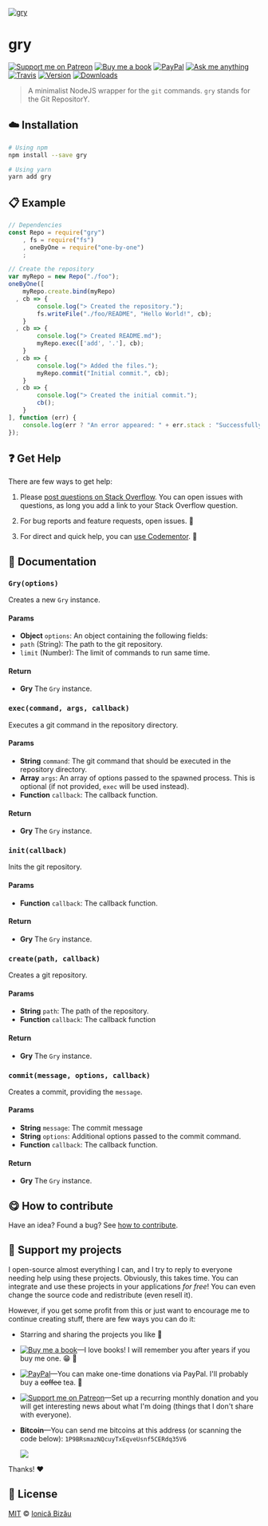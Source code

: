 <!-- Please do not edit this file. Edit the `blah` field in the `package.json` instead. If in doubt, open an issue. -->


[![gry](http://i.imgur.com/vPz8gkX.png)](#)

# gry

 [![Support me on Patreon][badge_patreon]][patreon] [![Buy me a book][badge_amazon]][amazon] [![PayPal][badge_paypal_donate]][paypal-donations] [![Ask me anything](https://img.shields.io/badge/ask%20me-anything-1abc9c.svg)](https://github.com/IonicaBizau/ama) [![Travis](https://img.shields.io/travis/IonicaBizau/node-gry.svg)](https://travis-ci.org/IonicaBizau/node-gry/) [![Version](https://img.shields.io/npm/v/gry.svg)](https://www.npmjs.com/package/gry) [![Downloads](https://img.shields.io/npm/dt/gry.svg)](https://www.npmjs.com/package/gry)

> A minimalist NodeJS wrapper for the `git` commands. `gry` stands for the Git RepositorY.

## :cloud: Installation

```sh
# Using npm
npm install --save gry

# Using yarn
yarn add gry
```


## :clipboard: Example



```js
// Dependencies
const Repo = require("gry")
    , fs = require("fs")
    , oneByOne = require("one-by-one")
    ;

// Create the repository
var myRepo = new Repo("./foo");
oneByOne([
    myRepo.create.bind(myRepo)
  , cb => {
        console.log("> Created the repository.");
        fs.writeFile("./foo/README", "Hello World!", cb);
    }
  , cb => {
        console.log("> Created README.md");
        myRepo.exec(['add', '.'], cb);
    }
  , cb => {
        console.log("> Added the files.");
        myRepo.commit("Initial commit.", cb);
    }
  , cb => {
        console.log("> Created the initial commit.");
        cb();
    }
], function (err) {
    console.log(err ? "An error appeared: " + err.stack : "Successfully done.");
});
```





## :question: Get Help

There are few ways to get help:

 1. Please [post questions on Stack Overflow](https://stackoverflow.com/questions/ask). You can open issues with questions, as long you add a link to your Stack Overflow question.
 2. For bug reports and feature requests, open issues. :bug:

 3. For direct and quick help, you can [use Codementor](https://www.codementor.io/johnnyb). :rocket:




## :memo: Documentation


### `Gry(options)`
Creates a new `Gry` instance.

#### Params

- **Object** `options`: An object containing the following fields:
 - `path` (String): The path to the git repository.
 - `limit` (Number): The limit of commands to run same time.

#### Return
- **Gry** The `Gry` instance.

### `exec(command, args, callback)`
Executes a git command in the repository directory.

#### Params

- **String** `command`: The git command that should be executed in the repository directory.
- **Array** `args`: An array of options passed to the spawned process. This is optional (if not provided, `exec` will be used instead).
- **Function** `callback`: The callback function.

#### Return
- **Gry** The `Gry` instance.

### `init(callback)`
Inits the git repository.

#### Params

- **Function** `callback`: The callback function.

#### Return
- **Gry** The `Gry` instance.

### `create(path, callback)`
Creates a git repository.

#### Params

- **String** `path`: The path of the repository.
- **Function** `callback`: The callback function

#### Return
- **Gry** The `Gry` instance.

### `commit(message, options, callback)`
Creates a commit, providing the `message`.

#### Params

- **String** `message`: The commit message
- **String** `options`: Additional options passed to the commit command.
- **Function** `callback`: The callback function.

#### Return
- **Gry** The `Gry` instance.



## :yum: How to contribute
Have an idea? Found a bug? See [how to contribute][contributing].


## :sparkling_heart: Support my projects

I open-source almost everything I can, and I try to reply to everyone needing help using these projects. Obviously,
this takes time. You can integrate and use these projects in your applications *for free*! You can even change the source code and redistribute (even resell it).

However, if you get some profit from this or just want to encourage me to continue creating stuff, there are few ways you can do it:


 - Starring and sharing the projects you like :rocket:
 - [![Buy me a book][badge_amazon]][amazon]—I love books! I will remember you after years if you buy me one. :grin: :book:
 - [![PayPal][badge_paypal]][paypal-donations]—You can make one-time donations via PayPal. I'll probably buy a ~~coffee~~ tea. :tea:
 - [![Support me on Patreon][badge_patreon]][patreon]—Set up a recurring monthly donation and you will get interesting news about what I'm doing (things that I don't share with everyone).
 - **Bitcoin**—You can send me bitcoins at this address (or scanning the code below): `1P9BRsmazNQcuyTxEqveUsnf5CERdq35V6`

    ![](https://i.imgur.com/z6OQI95.png)


Thanks! :heart:



## :scroll: License

[MIT][license] © [Ionică Bizău][website]


[badge_patreon]: https://ionicabizau.github.io/badges/patreon.svg
[badge_amazon]: https://ionicabizau.github.io/badges/amazon.svg
[badge_paypal]: https://ionicabizau.github.io/badges/paypal.svg
[badge_paypal_donate]: https://ionicabizau.github.io/badges/paypal_donate.svg

[patreon]: https://www.patreon.com/ionicabizau
[amazon]: http://amzn.eu/hRo9sIZ
[paypal-donations]: https://www.paypal.com/cgi-bin/webscr?cmd=_s-xclick&hosted_button_id=RVXDDLKKLQRJW

[license]: http://showalicense.com/?fullname=Ionic%C4%83%20Biz%C4%83u%20%3Cbizauionica%40gmail.com%3E%20(https%3A%2F%2Fionicabizau.net)&year=2015#license-mit
[website]: https://ionicabizau.net
[contributing]: /CONTRIBUTING.md
[docs]: /DOCUMENTATION.md
